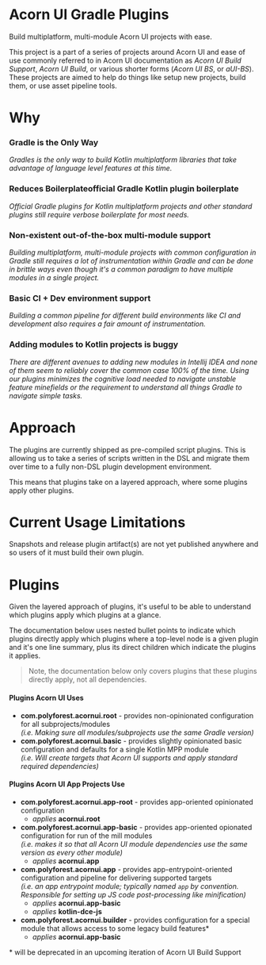 # Acorn UI Gradle Plugins
Build multiplatform, multi-module Acorn UI projects with ease.

This project is a part of a series of projects around Acorn UI and ease of use commonly referred to in Acorn UI documentation as _Acorn UI Build Support_, _Acorn UI Build_, or various shorter forms (_Acorn UI BS_, or _aUI-BS_).  These projects are aimed to help do things like setup new projects, build them, or use asset pipeline tools.

# Why

### Gradle is the Only Way  
_Gradles is the only way to build Kotlin multiplatform libraries that take advantage of language level features at this time._

### Reduces Boilerplateofficial Gradle Kotlin plugin boilerplate
_Official Gradle plugins for Kotlin multiplatform projects and other standard plugins still require verbose boilerplate for most needs._

### Non-existent out-of-the-box multi-module support  
_Building multiplatform, multi-module projects with common configuration in Gradle still requires a lot of instrumentation within Gradle and can be done in brittle ways even though it's a common paradigm to have multiple modules in a single project._

### Basic CI + Dev environment support  
_Building a common pipeline for different build environments like CI and development also requires a fair amount of instrumentation._

### Adding modules to Kotlin projects is buggy  
_There are different avenues to adding new modules in Intellij IDEA and none of them seem to reliably cover the common case 100% of the time.  Using our plugins minimizes the cognitive load needed to navigate unstable feature minefields or the requirement to understand all things Gradle to navigate simple tasks._

# Approach

The plugins are currently shipped as pre-compiled script plugins.  This is allowing us to take a series of scripts written in the DSL and migrate them over time to a fully non-DSL plugin development environment.

This means that plugins take on a layered approach, where some plugins apply other plugins.

# Current Usage Limitations

Snapshots and release plugin artifact(s) are not yet published anywhere and so users of it must build their own plugin. <!-- TODO | Generate direct or linkable documentation for this --> 

# Plugins

Given the layered approach of plugins, it's useful to be able to understand which plugins apply which plugins at a glance.

The documentation below uses nested bullet points to indicate which plugins directly apply which plugins where a top-level node is a given plugin and it's one line summary, plus its direct children which indicate the plugins it applies.

> Note, the documentation below only covers plugins that these plugins directly apply, not all dependencies.

<!-- TODO | After publishing to plugins.gradle.com, link each top level node to it's plugins.gradle.com entry -->
<!-- TODO | Make summaries read as broad intentions and use it as display label for a url to source documentation.  Provide guidance on this or good tooltips? -->

#### Plugins Acorn UI Uses

- **com.polyforest.acornui.root** - provides non-opinionated configuration for all subprojects/modules  
_(i.e. Making sure all modules/subprojects use the same Gradle version)_
- **com.polyforest.acornui.basic** - provides slightly opinionated basic configuration and defaults for a single Kotlin MPP module  
_(i.e. Will create targets that Acorn UI supports and apply standard required dependencies)_

#### Plugins Acorn UI App Projects Use

- **com.polyforest.acornui.app-root** - provides app-oriented opinionated configuration
  - _applies_ **acornui.root**
- **com.polyforest.acornui.app-basic** - provides app-oriented opionated configuration for run of the mill modules  
_(i.e. makes it so that all Acorn UI module dependencies use the same version as every other module)_
  - _applies_ **acornui.app**
- **com.polyforest.acornui.app** - provides app-entrypoint-oriented configuration and pipeline for delivering supported targets  
_(i.e. an app entrypoint module; typically named `app` by convention.  Responsible for setting up JS code post-processing like minification)_
  - _applies_ **acornui.app-basic**
  - _applies_ **kotlin-dce-js**
- **com.polyforest.acornui.builder** - provides configuration for a special module that allows access to some legacy build features*
  - _applies_ **acornui.app-basic**
  
\* will be deprecated in an upcoming iteration of Acorn UI Build Support
